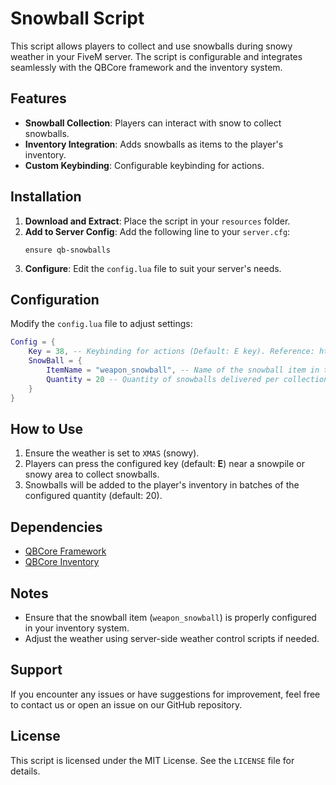 # Snowball Script

This script allows players to collect and use snowballs during snowy weather in your FiveM server. The script is configurable and integrates seamlessly with the QBCore framework and the inventory system.

## Features
- **Snowball Collection**: Players can interact with snow to collect snowballs.
- **Inventory Integration**: Adds snowballs as items to the player's inventory.
- **Custom Keybinding**: Configurable keybinding for actions.

## Installation
1. **Download and Extract**: Place the script in your `resources` folder.
2. **Add to Server Config**: Add the following line to your `server.cfg`:
   ```
   ensure qb-snowballs
   ```
3. **Configure**: Edit the `config.lua` file to suit your server's needs.

## Configuration
Modify the `config.lua` file to adjust settings:

```lua
Config = {
    Key = 38, -- Keybinding for actions (Default: E key). Reference: https://docs.fivem.net/docs/game-references/controls/
    SnowBall = {
        ItemName = "weapon_snowball", -- Name of the snowball item in the inventory system.
        Quantity = 20 -- Quantity of snowballs delivered per collection.
    }
}
```

## How to Use
1. Ensure the weather is set to `XMAS` (snowy).
2. Players can press the configured key (default: **E**) near a snowpile or snowy area to collect snowballs.
3. Snowballs will be added to the player's inventory in batches of the configured quantity (default: 20).

## Dependencies
- [QBCore Framework](https://github.com/qbcore-framework/qb-core)
- [QBCore Inventory](https://github.com/qbcore-framework/qb-inventory)

## Notes
- Ensure that the snowball item (`weapon_snowball`) is properly configured in your inventory system.
- Adjust the weather using server-side weather control scripts if needed.

## Support
If you encounter any issues or have suggestions for improvement, feel free to contact us or open an issue on our GitHub repository.

## License
This script is licensed under the MIT License. See the `LICENSE` file for details.

